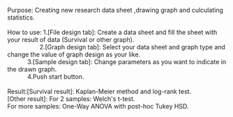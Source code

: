 Purpose: Creating new research data sheet ,drawing graph and culculating statistics.<br><br>
How to use: 1.[File design tab]: Create a data sheet and fill the sheet with your result of data (Survival or other graph).<br>
&emsp;&emsp;&emsp;&emsp;&emsp;&nbsp;2.[Graph design tab]: Select your data sheet and graph type and change the value of graph design as your like.<br>
&emsp;&emsp;&emsp;            3.[Sample design tab]: Change parameters as you want to indicate in the drawn graph.<br>
&emsp;&emsp;&emsp;            4.Push start button.<br><br>
Result:[Survival result]: Kaplan-Meier method and log-rank test.<br>
       [Other result]: For 2 samples: Welch's t-test.<br>
                       For more samples: One-Way ANOVA with post-hoc Tukey HSD.
